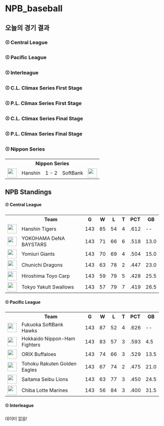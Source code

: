 # NPB_baseball


## 오늘의 경기 결과


### ⚾ Central League


### ⚾ Pacific League


### ⚾ Interleague


### ⚾ C.L. Climax Series First Stage


### ⚾ P.L. Climax Series First Stage


### ⚾ C.L. Climax Series Final Stage


### ⚾ P.L. Climax Series Final Stage


### ⚾ Nippon Series

<table>
  <tr>
    <th></th>
    <th colspan='3'>Nippon Series</th>
    <th></th>
  </tr>
  <tr>
    <td><img src='' width='30'></td>
    <td>Hanshin</td><td>1 - 2</td><td>SoftBank</td>
    <td><img src='' width='30'></td>
  </tr>
</table>

## NPB Standings

#### ⚾ Central League

<table>
<tr><th></th><th>Team</th><th>G</th><th>W</th><th>L</th><th>T</th><th>PCT</th><th>GB</th></tr>
<tr>
    <td><img src='https://npb.jp/bis/images/pet2025_t_1.gif' width='30'></td>
    <td>Hanshin
Tigers</td>
    <td>143</td>
    <td>85</td>
    <td>54</td>
    <td>4</td>
    <td>.612</td>
    <td>--</td>
</tr>
<tr>
    <td><img src='https://npb.jp/bis/images/pet2025_db_1.gif' width='30'></td>
    <td>YOKOHAMA DeNA
BAYSTARS</td>
    <td>143</td>
    <td>71</td>
    <td>66</td>
    <td>6</td>
    <td>.518</td>
    <td>13.0</td>
</tr>
<tr>
    <td><img src='https://npb.jp/bis/images/pet2025_g_1.gif' width='30'></td>
    <td>Yomiuri
Giants</td>
    <td>143</td>
    <td>70</td>
    <td>69</td>
    <td>4</td>
    <td>.504</td>
    <td>15.0</td>
</tr>
<tr>
    <td><img src='https://npb.jp/bis/images/pet2025_d_1.gif' width='30'></td>
    <td>Chunichi
Dragons</td>
    <td>143</td>
    <td>63</td>
    <td>78</td>
    <td>2</td>
    <td>.447</td>
    <td>23.0</td>
</tr>
<tr>
    <td><img src='https://npb.jp/bis/images/pet2025_c_1.gif' width='30'></td>
    <td>Hiroshima Toyo
Carp</td>
    <td>143</td>
    <td>59</td>
    <td>79</td>
    <td>5</td>
    <td>.428</td>
    <td>25.5</td>
</tr>
<tr>
    <td><img src='https://npb.jp/bis/images/pet2025_s_1.gif' width='30'></td>
    <td>Tokyo Yakult
Swallows</td>
    <td>143</td>
    <td>57</td>
    <td>79</td>
    <td>7</td>
    <td>.419</td>
    <td>26.5</td>
</tr>
</table>

#### ⚾ Pacific League

<table>
<tr><th></th><th>Team</th><th>G</th><th>W</th><th>L</th><th>T</th><th>PCT</th><th>GB</th></tr>
<tr>
    <td><img src='https://npb.jp/bis/images/pet2025_h_1.gif' width='30'></td>
    <td>Fukuoka SoftBank
Hawks</td>
    <td>143</td>
    <td>87</td>
    <td>52</td>
    <td>4</td>
    <td>.626</td>
    <td>--</td>
</tr>
<tr>
    <td><img src='' width='30'></td>
    <td>Hokkaido Nippon-Ham
Fighters</td>
    <td>143</td>
    <td>83</td>
    <td>57</td>
    <td>3</td>
    <td>.593</td>
    <td>4.5</td>
</tr>
<tr>
    <td><img src='' width='30'></td>
    <td>ORIX
Buffaloes</td>
    <td>143</td>
    <td>74</td>
    <td>66</td>
    <td>3</td>
    <td>.529</td>
    <td>13.5</td>
</tr>
<tr>
    <td><img src='https://npb.jp/bis/images/pet2025_e_1.gif' width='30'></td>
    <td>Tohoku Rakuten
Golden Eagles</td>
    <td>143</td>
    <td>67</td>
    <td>74</td>
    <td>2</td>
    <td>.475</td>
    <td>21.0</td>
</tr>
<tr>
    <td><img src='https://npb.jp/bis/images/pet2025_l_1.gif' width='30'></td>
    <td>Saitama Seibu
Lions</td>
    <td>143</td>
    <td>63</td>
    <td>77</td>
    <td>3</td>
    <td>.450</td>
    <td>24.5</td>
</tr>
<tr>
    <td><img src='https://npb.jp/bis/images/pet2025_m_1.gif' width='30'></td>
    <td>Chiba Lotte
Marines</td>
    <td>143</td>
    <td>56</td>
    <td>84</td>
    <td>3</td>
    <td>.400</td>
    <td>31.5</td>
</tr>
</table>

#### ⚾ Interleague

데이터 없음!

